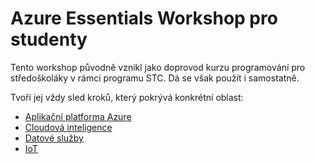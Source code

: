 # Azure Essentials Workshop pro studenty

Tento workshop původně vznikl jako doprovod kurzu programování pro středoškoláky v rámci programu STC. Dá se však použít i samostatně.

Tvoří jej vždy sled kroků, který pokrývá konkrétní oblast:

* [Aplikační platforma Azure](Application%20Platform/README.md)
* [Cloudová inteligence](Cloud%20Intelligence/README.md)
* [Datové služby](Data%Services/README.md)
* [IoT](IoT/README.md)